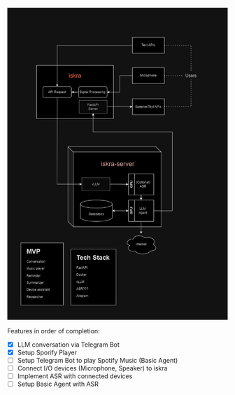 ![overview](images/overview.jpg) 

Features in order of completion:
- [x] LLM conversation via Telegram Bot
- [x] Setup Sporify Player
- [ ] Setup Telegram Bot to play Spotify Music (Basic Agent)
- [ ] Connect I/O devices (Microphone, Speaker) to iskra
- [ ] Implement ASR with connected devices
- [ ] Setup Basic Agent with ASR